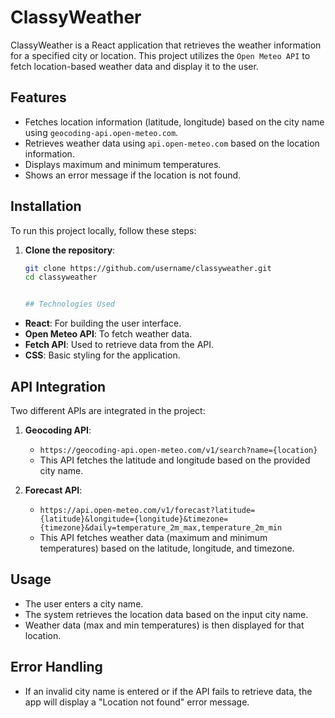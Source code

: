 # ClassyWeather

ClassyWeather is a React application that retrieves the weather information for a specified city or location. This project utilizes the `Open Meteo API` to fetch location-based weather data and display it to the user.

## Features

- Fetches location information (latitude, longitude) based on the city name using `geocoding-api.open-meteo.com`.
- Retrieves weather data using `api.open-meteo.com` based on the location information.
- Displays maximum and minimum temperatures.
- Shows an error message if the location is not found.

## Installation

To run this project locally, follow these steps:

1. **Clone the repository**:
   ```bash
   git clone https://github.com/username/classyweather.git
   cd classyweather


   ## Technologies Used

- **React**: For building the user interface.
- **Open Meteo API**: To fetch weather data.
- **Fetch API**: Used to retrieve data from the API.
- **CSS**: Basic styling for the application.

## API Integration

Two different APIs are integrated in the project:

1. **Geocoding API**:
   - `https://geocoding-api.open-meteo.com/v1/search?name={location}`
   - This API fetches the latitude and longitude based on the provided city name.

2. **Forecast API**:
   - `https://api.open-meteo.com/v1/forecast?latitude={latitude}&longitude={longitude}&timezone={timezone}&daily=temperature_2m_max,temperature_2m_min`
   - This API fetches weather data (maximum and minimum temperatures) based on the latitude, longitude, and timezone.

## Usage

- The user enters a city name.
- The system retrieves the location data based on the input city name.
- Weather data (max and min temperatures) is then displayed for that location.

## Error Handling

- If an invalid city name is entered or if the API fails to retrieve data, the app will display a "Location not found" error message.

